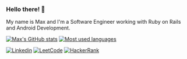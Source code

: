 ### Hello there! 👋
My name is Max and I'm a Software Engineer working with Ruby on Rails and Android Development.

[![Max's GitHub stats](https://github-readme-stats.vercel.app/api?username=maxmiliano&hide=contribs&count_private=true&include_all_commits=true&show_icons=true&theme=merko)](https://github.com/maxmiliano?tab=repositories)
[![Most used languages](https://github-readme-stats.vercel.app/api/top-langs/?username=maxmiliano&layout=compact&theme=merko)](https://github.com/maxmiliano?tab=repositories)

[![Linkedin](https://img.shields.io/badge/LinkedIn-0077B5?style=for-the-badge&logo=linkedin&logoColor=white)](https://www.linkedin.com/in/max-braga/)
[![LeetCode](https://img.shields.io/badge/-LeetCode-FFA116?style=for-the-badge&logo=LeetCode&logoColor=black)](https://leetcode.com/maxmiliano/)
[![HackerRank](https://img.shields.io/badge/-Hackerrank-2EC866?style=for-the-badge&logo=HackerRank&logoColor=white)](https://www.hackerrank.com/maxmiliano)
